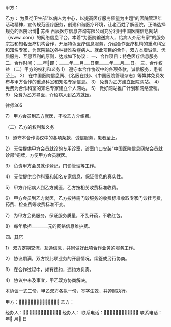 
 



甲方：


乙方： 
    为贯彻卫生部“以病人为中心，以提高医疗服务质量为主题”的医院管理年活动精神，宣传规范医疗服务，创建和谐医疗环境，让老百姓了解医院，正确选择规范的医院治博
苏州
百辰医疗信息咨询有限公司充分利用中国医院信息网站（www..com）的网络信息平台，本着“为医院输送病人、给病人介绍专家”的服务宗旨和知名医疗机构合作，开展特色医疗信息服务，介绍合作医疗机构的重点科室和知名专家，为医院输送各种疑难杂症病人。就此项目的合作，双方本着诚信、优质服务、互惠互利的原则，达成如下协议：
一、合作项目：特色医疗信息服务
二、合作时间：___年即：_____年___月___日至_____年___月___日。
三、合作权益
（二）甲方的权利和义务
1） 遵守本合作协议中的各项条款，诚信服务，患者至上。
2） 在中国医院信息网、《名医在线》、《中国医院管理杂志》等媒体免费发布与甲方合作的重点科室和知名专家信息。
3） 免费为乙方建立医院网站。
4） 免费为合作科室的知名专家建立个人网站。
5） 做好网站推广计划和网络营销。
6） 免费为乙方导医，介绍病人到乙方就医。




 
律师365






7） 甲方会员到乙方就医，不收乙方介绍费。

（二）乙方的权利和义务

1） 遵守本合作协议中的各项条款，诚信服务，患者至上。

2） 无偿提供甲方会员就诊的专用诊室，诊室门口安装“中国医院信息网站会员就诊部”铜牌，方便甲方会员就医。

3） 负责甲方会员就诊登记，门诊管理等工作。

4） 无偿提供合作科室和知名专家信息，保证信息的真实性。

5） 甲方介绍病人到乙方就医，乙方按相关收费标准收费。

6） 甲方会员到乙方就医，乙方按特需门诊服务的收费标准收取专家门诊挂号费，药费、检查费等收费标准不变。

7） 为甲方会员服务，保证服务质量，不乱开药，不收红包。

8） 每年承担________元的网络信息维护费。

四、其它

1） 双方定期交流，互通信息，共同做好此项合作业务的服务工作。

2） 协议期满，双方视此项业务的开展情况，续签或另行协商。

3） 在合作过程中，如有违约，违约方负责。

4） 协议中未及事宜，甲乙双方协商解决。

本协议一式二份，甲乙双方各执一份，签字生效，并遵照执行。







甲方： 乙方：




经办人： 经办人：
联系电话： 联系电话：年 月 日 
 


 

 
 
 
 
 
  


  
 

  


  


  
 
 
 
 

